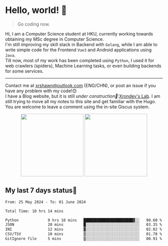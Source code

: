 # Hello, world! 🥰
> Go coding now.
  
Hi, I am a Computer Science student at HKU, currently working towards obtaining my MSc degree in Computer Science.  
I'm still improving my skill stack in Backend with `Golang`, while I am able to write simple code for the Frontend `Vue3` and Android applications using `Java`.  
Till now, most of my work has been completed using `Python`, I used it for web crawlers (spiders), Machine Learning tasks, or even building backends for some services.

-------
Contact me at xrshawn@outlook.com (ENG/CHN), or post an issue if you have any problem with my code!😊  
I have a Blog website, but it is still *under construction🚧*:[Xrondev's Lab](http://lab.xrondev.top/). I am still trying to move all my notes to this site and get familiar with the Hugo. You are welcome to leave a comment using the in-site Giscus system.  


<div align="center">
<div><img src="https://github-readme-stats.vercel.app/api?username=Xrondev&count_private=true" height="200px"/> <img src="https://github-readme-stats.vercel.app/api/top-langs/?username=Xrondev" height="200px"/></div>
</div>
<div align="center"></div>  

## My last 7 days status🧐

<!--START_SECTION:waka-->

```txt
From: 25 May 2024 - To: 01 June 2024

Total Time: 10 hrs 14 mins

Python             9 hrs 16 mins   ██████████████████████▓░░   90.60 %
JSON               20 mins         █░░░░░░░░░░░░░░░░░░░░░░░░   03.35 %
INI                12 mins         ▓░░░░░░░░░░░░░░░░░░░░░░░░   02.02 %
CSV/TSV            10 mins         ▒░░░░░░░░░░░░░░░░░░░░░░░░   01.78 %
GitIgnore file     5 mins          ▒░░░░░░░░░░░░░░░░░░░░░░░░   00.91 %
```

<!--END_SECTION:waka-->
